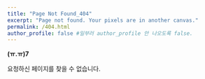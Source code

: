 ```yaml
---
title: "Page Not Found_404"
excerpt: "Page not found. Your pixels are in another canvas."
permalink: /404.html
author_profile: false #일부러 author_profile 안 나오도록 false.
---
```


**(ㅠ.ㅠ)7**  
  
요청하신 페이지를 찾을 수 없습니다.

<script>
  var GOOG_FIXURL_LANG = 'en';
  var GOOG_FIXURL_SITE = 'https://luminus7.com'
</script>
<script src="https://linkhelp.clients.google.com/tbproxy/lh/wm/fixurl.js">
</script>